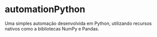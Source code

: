 # automationPython
Uma simples automação desenvolvida em Python, utilizando recursos nativos como a bibliotecas NumPy e Pandas.
